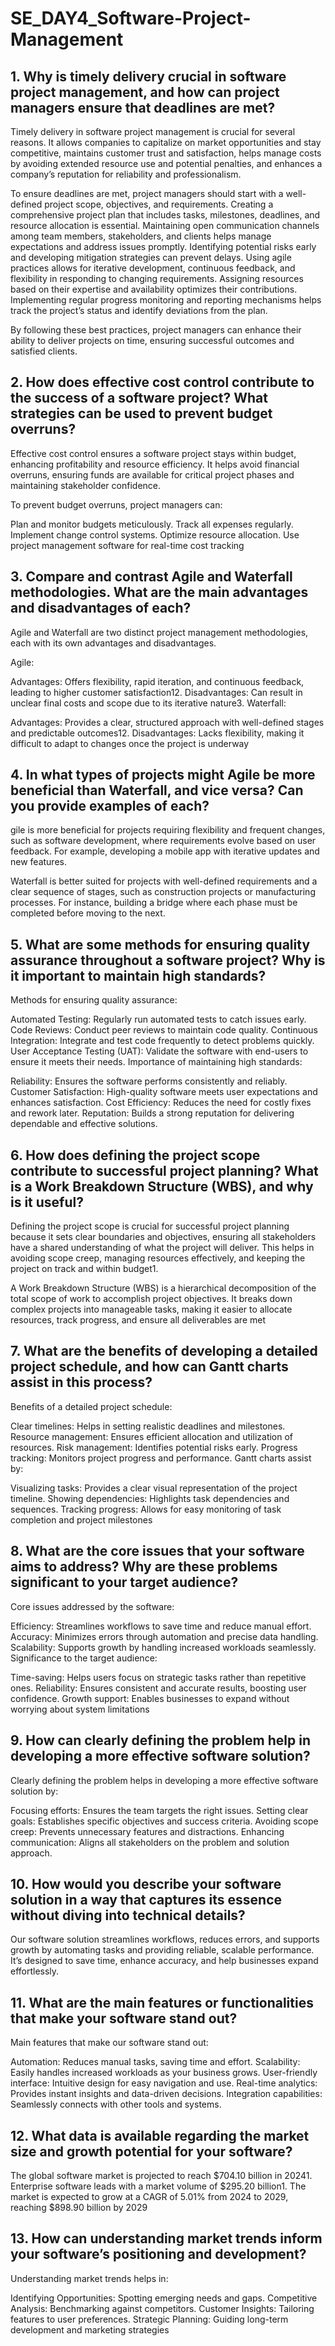 # SE_DAY4_Software-Project-Management
## 1. Why is timely delivery crucial in software project management, and how can project managers ensure that deadlines are met?
Timely delivery in software project management is crucial for several reasons. It allows companies to capitalize on market opportunities and stay competitive, maintains customer trust and satisfaction, helps manage costs by avoiding extended resource use and potential penalties, and enhances a company’s reputation for reliability and professionalism.

To ensure deadlines are met, project managers should start with a well-defined project scope, objectives, and requirements. Creating a comprehensive project plan that includes tasks, milestones, deadlines, and resource allocation is essential. Maintaining open communication channels among team members, stakeholders, and clients helps manage expectations and address issues promptly. Identifying potential risks early and developing mitigation strategies can prevent delays. Using agile practices allows for iterative development, continuous feedback, and flexibility in responding to changing requirements. Assigning resources based on their expertise and availability optimizes their contributions. Implementing regular progress monitoring and reporting mechanisms helps track the project’s status and identify deviations from the plan.

By following these best practices, project managers can enhance their ability to deliver projects on time, ensuring successful outcomes and satisfied clients.
## 2. How does effective cost control contribute to the success of a software project? What strategies can be used to prevent budget overruns?
Effective cost control ensures a software project stays within budget, enhancing profitability and resource efficiency. It helps avoid financial overruns, ensuring funds are available for critical project phases and maintaining stakeholder confidence.

To prevent budget overruns, project managers can:

Plan and monitor budgets meticulously.
Track all expenses regularly.
Implement change control systems.
Optimize resource allocation.
Use project management software for real-time cost tracking
## 3. Compare and contrast Agile and Waterfall methodologies. What are the main advantages and disadvantages of each?
Agile and Waterfall are two distinct project management methodologies, each with its own advantages and disadvantages.

Agile:

Advantages: Offers flexibility, rapid iteration, and continuous feedback, leading to higher customer satisfaction12.
Disadvantages: Can result in unclear final costs and scope due to its iterative nature3.
Waterfall:

Advantages: Provides a clear, structured approach with well-defined stages and predictable outcomes12.
Disadvantages: Lacks flexibility, making it difficult to adapt to changes once the project is underway
## 4. In what types of projects might Agile be more beneficial than Waterfall, and vice versa? Can you provide examples of each?
gile is more beneficial for projects requiring flexibility and frequent changes, such as software development, where requirements evolve based on user feedback. For example, developing a mobile app with iterative updates and new features.

Waterfall is better suited for projects with well-defined requirements and a clear sequence of stages, such as construction projects or manufacturing processes. For instance, building a bridge where each phase must be completed before moving to the next.
## 5. What are some methods for ensuring quality assurance throughout a software project? Why is it important to maintain high standards?
Methods for ensuring quality assurance:

Automated Testing: Regularly run automated tests to catch issues early.
Code Reviews: Conduct peer reviews to maintain code quality.
Continuous Integration: Integrate and test code frequently to detect problems quickly.
User Acceptance Testing (UAT): Validate the software with end-users to ensure it meets their needs.
Importance of maintaining high standards:

Reliability: Ensures the software performs consistently and reliably.
Customer Satisfaction: High-quality software meets user expectations and enhances satisfaction.
Cost Efficiency: Reduces the need for costly fixes and rework later.
Reputation: Builds a strong reputation for delivering dependable and effective solutions.
## 6. How does defining the project scope contribute to successful project planning? What is a Work Breakdown Structure (WBS), and why is it useful?
Defining the project scope is crucial for successful project planning because it sets clear boundaries and objectives, ensuring all stakeholders have a shared understanding of what the project will deliver. This helps in avoiding scope creep, managing resources effectively, and keeping the project on track and within budget1.

A Work Breakdown Structure (WBS) is a hierarchical decomposition of the total scope of work to accomplish project objectives. It breaks down complex projects into manageable tasks, making it easier to allocate resources, track progress, and ensure all deliverables are met
## 7. What are the benefits of developing a detailed project schedule, and how can Gantt charts assist in this process?
Benefits of a detailed project schedule:

Clear timelines: Helps in setting realistic deadlines and milestones.
Resource management: Ensures efficient allocation and utilization of resources.
Risk management: Identifies potential risks early.
Progress tracking: Monitors project progress and performance.
Gantt charts assist by:

Visualizing tasks: Provides a clear visual representation of the project timeline.
Showing dependencies: Highlights task dependencies and sequences.
Tracking progress: Allows for easy monitoring of task completion and project milestones
## 8. What are the core issues that your software aims to address? Why are these problems significant to your target audience?
Core issues addressed by the software:

Efficiency: Streamlines workflows to save time and reduce manual effort.
Accuracy: Minimizes errors through automation and precise data handling.
Scalability: Supports growth by handling increased workloads seamlessly.
Significance to the target audience:

Time-saving: Helps users focus on strategic tasks rather than repetitive ones.
Reliability: Ensures consistent and accurate results, boosting user confidence.
Growth support: Enables businesses to expand without worrying about system limitations
## 9. How can clearly defining the problem help in developing a more effective software solution?
Clearly defining the problem helps in developing a more effective software solution by:

Focusing efforts: Ensures the team targets the right issues.
Setting clear goals: Establishes specific objectives and success criteria.
Avoiding scope creep: Prevents unnecessary features and distractions.
Enhancing communication: Aligns all stakeholders on the problem and solution approach.
## 10. How would you describe your software solution in a way that captures its essence without diving into technical details?
Our software solution streamlines workflows, reduces errors, and supports growth by automating tasks and providing reliable, scalable performance. It’s designed to save time, enhance accuracy, and help businesses expand effortlessly.
## 11. What are the main features or functionalities that make your software stand out?
Main features that make our software stand out:

Automation: Reduces manual tasks, saving time and effort.
Scalability: Easily handles increased workloads as your business grows.
User-friendly interface: Intuitive design for easy navigation and use.
Real-time analytics: Provides instant insights and data-driven decisions.
Integration capabilities: Seamlessly connects with other tools and systems.
## 12. What data is available regarding the market size and growth potential for your software?
The global software market is projected to reach $704.10 billion in 20241. Enterprise software leads with a market volume of $295.20 billion1. The market is expected to grow at a CAGR of 5.01% from 2024 to 2029, reaching $898.90 billion by 2029
## 13. How can understanding market trends inform your software’s positioning and development?
Understanding market trends helps in:

Identifying Opportunities: Spotting emerging needs and gaps.
Competitive Analysis: Benchmarking against competitors.
Customer Insights: Tailoring features to user preferences.
Strategic Planning: Guiding long-term development and marketing strategies
